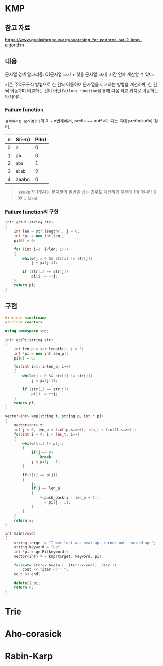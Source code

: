 # KMP

## 참고 자료

https://www.geeksforgeeks.org/searching-for-patterns-set-2-kmp-algorithm

## 내용

문자열 검색 알고리즘. O(문자열 크기 + 찾을 문자열 크기) 시간 안에 계산할 수 있다.

기존 주먹구구식 방법으로 한 칸씩 이동하며 문자열을 비교하는 방법을 개선하여, 한 칸씩 이동하며 비교하는 것이 아닌 `Failure function`을 통해 다음 비교 위치로 이동하는 방식이다.

### Failure function

`검색하려는 문자열(S)`의 0 ~ n번째에서, prefix == suffix가 되는 최대 prefix(sufix) 길이.

n | S(i~n) | Pi(n)
------------ | ------------- | -------------
0 | a | 0
1 | ab | 0
2 | `a`b`a` | 1
3 | `abab` | 2
4 | ababc | 0

> 'akaka'의 Pi(4)는 문자열의 절반을 넘는 경우도 계산하기 때문에 1이 아니라 3이다. (`aka`)

### Failure function의 구현

```c++
int* getPi(string str)
{
    int len = str.length(), j = 0;
    int *pi = new int[len];
    pi[0] = 0;

    for (int i=1; i<len; i++)
    {
        while(j > 0 && str[i] != str[j])
            j = pi[j-1];

        if (str[i] == str[j])
            pi[i] = ++j;
    }
    return pi;
}
```

## 구현

```c++
#include <iostream>
#include <vector>

using namespace std;

int* getPi(string str)
{
    int len_p = str.length(), j = 0;
    int *pi = new int[len_p];
    pi[0] = 0;

    for(int i=1; i<len_p; i++)
    {
        while(j > 0 && str[i] != str[j])
            j = pi[j-1];

        if (str[i] == str[j])
            pi[i] = ++j;
    }
    return pi;
}

vector<int> kmp(string t, string p, int * pi)
{
    vector<int> v;
    int j = 0, len_p = (int)p.size(), len_t = (int)t.size();
    for(int i = 0; i < len_t; i++)
    {
        while(t[i] != p[j])
        {
            if(j == 0)
                break;
            j = pi[j - 1];
        }

        if(t[i] == p[j])
        {
            j++;
            if(j == len_p)
            {
                v.push_back(i - len_p + 1);
                j = pi[j - 1];
            }
        }
    }
    return v;
}

int main(void)
{
    string target = "I was lost and beat up. turned out, burned up.";
    string keyword = "up";
    int *pi = getPi(keyword);
    vector<int> v = kmp(target, keyword, pi);

    for(auto iter=v.begin(); iter!=v.end(); iter++)
        cout << *iter << " ";
    cout << endl;

    delete[] pi;
    return 0;
}
```

# Trie

# Aho-corasick

# Rabin-Karp
